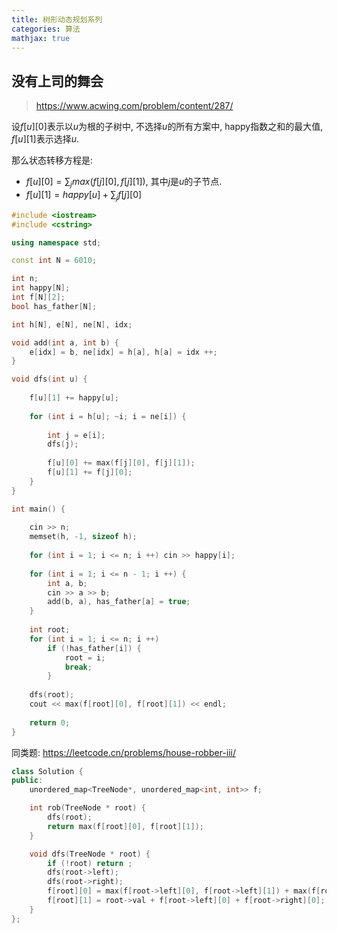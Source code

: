 ```yaml
---
title: 树形动态规划系列
categories: 算法
mathjax: true
---
```




## 没有上司的舞会

> https://www.acwing.com/problem/content/287/

设$f[u][0]$表示以$u$为根的子树中, 不选择$u$的所有方案中, happy指数之和的最大值, $f[u][1]$表示选择$u$.

那么状态转移方程是:

* $f[u][0] = \sum_j max(f[j][0], f[j][1])$, 其中$j$是$u$​的子节点.
* $f[u][1] = happy[u] + \sum_j f[j][0]$

```cpp
#include <iostream>
#include <cstring>

using namespace std;

const int N = 6010;

int n;
int happy[N];
int f[N][2];
bool has_father[N];

int h[N], e[N], ne[N], idx;

void add(int a, int b) {
    e[idx] = b, ne[idx] = h[a], h[a] = idx ++;
}

void dfs(int u) {
    
    f[u][1] += happy[u];
    
    for (int i = h[u]; ~i; i = ne[i]) {
        
        int j = e[i];
        dfs(j);
        
        f[u][0] += max(f[j][0], f[j][1]);
        f[u][1] += f[j][0];
    }
}

int main() {
    
    cin >> n;
    memset(h, -1, sizeof h);
    
    for (int i = 1; i <= n; i ++) cin >> happy[i];
    
    for (int i = 1; i <= n - 1; i ++) {
        int a, b;
        cin >> a >> b;
        add(b, a), has_father[a] = true;
    }
    
    int root;
    for (int i = 1; i <= n; i ++)
        if (!has_father[i]) {
            root = i;
            break;
        }
    
    dfs(root);
    cout << max(f[root][0], f[root][1]) << endl;
    
    return 0;
}
```

同类题: https://leetcode.cn/problems/house-robber-iii/

```cpp
class Solution {
public:
    unordered_map<TreeNode*, unordered_map<int, int>> f;

    int rob(TreeNode * root) {
        dfs(root);
        return max(f[root][0], f[root][1]);    
    }

    void dfs(TreeNode * root) {
        if (!root) return ;
        dfs(root->left);
        dfs(root->right);
        f[root][0] = max(f[root->left][0], f[root->left][1]) + max(f[root->right][0], f[root->right][1]);
        f[root][1] = root->val + f[root->left][0] + f[root->right][0];
    }
};
```

